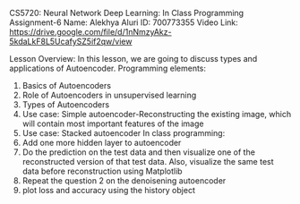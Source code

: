 CS5720: Neural Network Deep Learning: In Class Programming Assignment-6
Name: Alekhya Aluri
ID: 700773355 
Video Link: https://drive.google.com/file/d/1nNmzyAkz-5kdaLkF8L5UcafySZ5if2qw/view

Lesson Overview:
In this lesson, we are going to discuss types and applications of Autoencoder.
Programming elements:
1. Basics of Autoencoders
2. Role of Autoencoders in unsupervised learning
3. Types of Autoencoders
4. Use case: Simple autoencoder-Reconstructing the existing image, which will contain most important
features of the image
5. Use case: Stacked autoencoder
In class programming:
1. Add one more hidden layer to autoencoder
2. Do the prediction on the test data and then visualize one of the reconstructed version of that test data.
Also, visualize the same test data before reconstruction using Matplotlib
3. Repeat the question 2 on the denoisening autoencoder
4. plot loss and accuracy using the history object